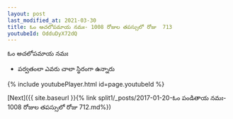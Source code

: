 ```yaml
---
layout: post
last_modified_at: 2021-03-30
title: ఓం అచలోపమాయ నమః- 1008 రోజుల తపస్సులో రోజు  713
youtubeId: OdduDyX72dQ
---
```

 
 
 ఓం అచలోపమాయ నమః  
 
 -  పర్వతంలా ఎవరు చాలా స్థిరంగా ఉన్నారు 
 
  
 
  
 
 
 
 
 
 


{% include youtubePlayer.html id=page.youtubeId %}
 
[Next]({{ site.baseurl }}{% link  split1/_posts/2017-01-20-ఓం పండితాయ నమః- 1008 రోజుల తపస్సులో రోజు  712.md%})
 
